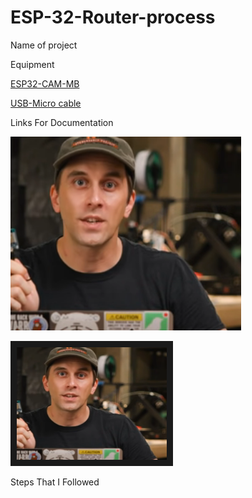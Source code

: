 # ESP-32-Router-process

Name of project

Equipment

[ESP32-CAM-MB](https://www.amazon.com/ESP32-CAM-MB-Aideepen-ESP32-CAM-Bluetooth-Arduino/dp/B0948ZFTQZ/ref=sr_1_1_sspa?crid=2Q34KHEYEN3VL&keywords=esp32+cam&qid=1678902152&sprefix=esp+32%2Caps%2C176&sr=8-1-spons&psc=1&spLa=ZW5jcnlwdGVkUXVhbGlmaWVyPUFGVThHRzEwMUNQVDImZW5jcnlwdGVkSWQ9QTAzNzczNDVLRUdBVkY2TFdETUYmZW5jcnlwdGVkQWRJZD1BMDU0NzA0NzM2RVVMRkwwNlZTNlImd2lkZ2V0TmFtZT1zcF9hdGYmYWN0aW9uPWNsaWNrUmVkaXJlY3QmZG9Ob3RMb2dDbGljaz10cnVl)

[USB-Micro cable](https://www.amazon.com/AmazonBasics-Male-Micro-Cable-Black/dp/B07232M876/ref=sr_1_1_sspa?crid=280CFH5F9GDKC&keywords=usb+micro+cable&qid=1678903216&sprefix=usb+m%2Caps%2C116&sr=8-1-spons&psc=1&spLa=ZW5jcnlwdGVkUXVhbGlmaWVyPUEzUkhYWUMxOFpNRVNXJmVuY3J5cHRlZElkPUEwNDU1ODA1RFc0VFU4VFNRUFBFJmVuY3J5cHRlZEFkSWQ9QTA4NTAwNzMzRFVYTkVVNlZKRFBWJndpZGdldE5hbWU9c3BfYXRmJmFjdGlvbj1jbGlja1JlZGlyZWN0JmRvTm90TG9nQ2xpY2s9dHJ1ZQ=)

Links For Documentation


![esp32](https://github.com/Noman3325/ESP-32-Router-process/blob/main/es.PNG)

<a href="http://www.youtube.com/watch?feature=player_embedded&v=41Lymi6rXA8&list=PLLikBZAto8K7zrkQQYOfoY9404SBhXeQr&t=4s
" target="_blank"><img src="https://github.com/Noman3325/ESP-32-Router-process/blob/main/es.PNG" 
alt="IMAGE ALT TEXT HERE" width="240" height="180" border="10" /></a>

Steps That I Followed
